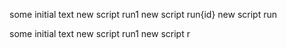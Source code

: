 

some initial text
new script run1
new script run{id}
new script run

some initial text
new script run1
new script r 
